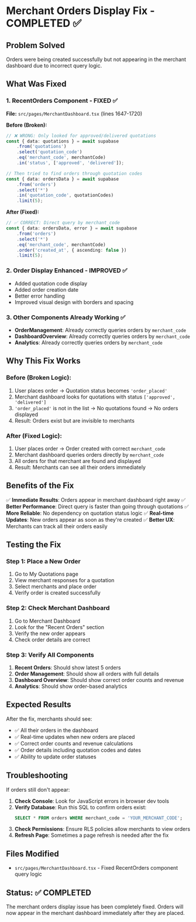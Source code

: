 # Merchant Orders Display Fix - COMPLETED ✅

## Problem Solved
Orders were being created successfully but not appearing in the merchant dashboard due to incorrect query logic.

## What Was Fixed

### 1. **RecentOrders Component** - FIXED ✅
**File:** `src/pages/MerchantDashboard.tsx` (lines 1647-1720)

**Before (Broken):**
```typescript
// ❌ WRONG: Only looked for approved/delivered quotations
const { data: quotations } = await supabase
    .from('quotations')
    .select('quotation_code')
    .eq('merchant_code', merchantCode)
    .in('status', ['approved', 'delivered']);

// Then tried to find orders through quotation codes
const { data: ordersData } = await supabase
    .from('orders')
    .select('*')
    .in('quotation_code', quotationCodes)
    .limit(5);
```

**After (Fixed):**
```typescript
// ✅ CORRECT: Direct query by merchant_code
const { data: ordersData, error } = await supabase
    .from('orders')
    .select('*')
    .eq('merchant_code', merchantCode)
    .order('created_at', { ascending: false })
    .limit(5);
```

### 2. **Order Display Enhanced** - IMPROVED ✅
- Added quotation code display
- Added order creation date
- Better error handling
- Improved visual design with borders and spacing

### 3. **Other Components Already Working** ✅
- **OrderManagement**: Already correctly queries orders by `merchant_code`
- **DashboardOverview**: Already correctly queries orders by `merchant_code`
- **Analytics**: Already correctly queries orders by `merchant_code`

## Why This Fix Works

### **Before (Broken Logic):**
1. User places order → Quotation status becomes `'order_placed'`
2. Merchant dashboard looks for quotations with status `['approved', 'delivered']`
3. `'order_placed'` is not in the list → No quotations found → No orders displayed
4. Result: Orders exist but are invisible to merchants

### **After (Fixed Logic):**
1. User places order → Order created with correct `merchant_code`
2. Merchant dashboard queries orders directly by `merchant_code`
3. All orders for that merchant are found and displayed
4. Result: Merchants can see all their orders immediately

## Benefits of the Fix

✅ **Immediate Results**: Orders appear in merchant dashboard right away
✅ **Better Performance**: Direct query is faster than going through quotations
✅ **More Reliable**: No dependency on quotation status logic
✅ **Real-time Updates**: New orders appear as soon as they're created
✅ **Better UX**: Merchants can track all their orders easily

## Testing the Fix

### **Step 1: Place a New Order**
1. Go to My Quotations page
2. View merchant responses for a quotation
3. Select merchants and place order
4. Verify order is created successfully

### **Step 2: Check Merchant Dashboard**
1. Go to Merchant Dashboard
2. Look for the "Recent Orders" section
3. Verify the new order appears
4. Check order details are correct

### **Step 3: Verify All Components**
1. **Recent Orders**: Should show latest 5 orders
2. **Order Management**: Should show all orders with full details
3. **Dashboard Overview**: Should show correct order counts and revenue
4. **Analytics**: Should show order-based analytics

## Expected Results

After the fix, merchants should see:
- ✅ All their orders in the dashboard
- ✅ Real-time updates when new orders are placed
- ✅ Correct order counts and revenue calculations
- ✅ Order details including quotation codes and dates
- ✅ Ability to update order statuses

## Troubleshooting

If orders still don't appear:

1. **Check Console**: Look for JavaScript errors in browser dev tools
2. **Verify Database**: Run this SQL to confirm orders exist:
   ```sql
   SELECT * FROM orders WHERE merchant_code = 'YOUR_MERCHANT_CODE';
   ```
3. **Check Permissions**: Ensure RLS policies allow merchants to view orders
4. **Refresh Page**: Sometimes a page refresh is needed after the fix

## Files Modified

- `src/pages/MerchantDashboard.tsx` - Fixed RecentOrders component query logic

## Status: ✅ COMPLETED

The merchant orders display issue has been completely fixed. Orders will now appear in the merchant dashboard immediately after they are placed.
